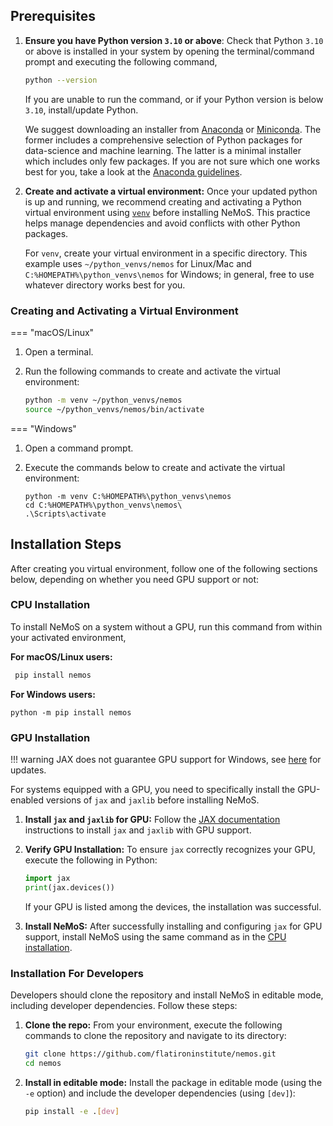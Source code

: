 ## Prerequisites

1. **Ensure you have Python version `3.10` or above**: Check that Python `3.10` or above is installed in your system by opening the terminal/command prompt and executing the following command,
    ```bash
    python --version
    ```
    If you are unable to run the command, or if your Python version is below `3.10`, install/update Python.

    We suggest downloading an installer from [Anaconda](https://docs.anaconda.com/free/anaconda/install/) or [Miniconda](https://docs.anaconda.com/free/miniconda/). The former includes a comprehensive selection of Python packages for data-science and machine learning. The latter is a minimal installer which includes only few packages. 
    If you are not sure which one works best for you, take a look at the [Anaconda guidelines](https://docs.anaconda.com/free/distro-or-miniconda/).

2. **Create and activate a virtual environment:** Once your updated python is up and running, we recommend creating and activating a Python virtual environment using [`venv`](https://docs.python.org/3/library/venv.html) before installing NeMoS. This practice helps manage dependencies and avoid conflicts with other Python packages. 

    For `venv`, create your virtual environment in a specific directory. This example uses `~/python_venvs/nemos` for Linux/Mac and `C:%HOMEPATH%\python_venvs\nemos` for Windows; in general, free to use whatever directory works best for you.

### Creating and Activating a Virtual Environment

=== "macOS/Linux"

   1. Open a terminal.

   2. Run the following commands to create and activate the virtual environment:

       ```bash
       python -m venv ~/python_venvs/nemos
       source ~/python_venvs/nemos/bin/activate
       ```
=== "Windows"

   1. Open a command prompt.

   2. Execute the commands below to create and activate the virtual environment:
       ```
       python -m venv C:%HOMEPATH%\python_venvs\nemos
       cd C:%HOMEPATH%\python_venvs\nemos\
       .\Scripts\activate
       ```

## Installation Steps
After creating you virtual environment, follow one of the following sections below, depending on whether you need GPU support or not:
### CPU Installation

To install NeMoS on a system without a GPU, run this command from within your activated environment, 

**For macOS/Linux users:**
 ```bash
  pip install nemos
 ```

**For Windows users:**
 ```
 python -m pip install nemos
 ```

### GPU Installation

!!! warning
    JAX does not guarantee GPU support for Windows, see [here](https://jax.readthedocs.io/en/latest/installation.html#supported-platforms) for updates.

For systems equipped with a GPU, you need to specifically install the GPU-enabled versions of `jax` and `jaxlib` before installing NeMoS.

1. **Install `jax` and `jaxlib` for GPU:** Follow the [JAX documentation](https://jax.readthedocs.io/en/latest/installation.html) instructions to install `jax` and `jaxlib` with GPU support.

2. **Verify GPU Installation:** To ensure `jax` correctly recognizes your GPU, execute the following in Python:
    ```python
    import jax
    print(jax.devices())
    ```

    If your GPU is listed among the devices, the installation was successful.

3. **Install NeMoS:** After successfully installing and configuring `jax` for GPU support, install NeMoS using the same command as in the [CPU installation](#cpu-installation).

### Installation For Developers

Developers should clone the repository and install NeMoS in editable mode, including developer dependencies. Follow these steps:

1. **Clone the repo:** From your environment, execute the following commands to clone the repository and navigate to its directory:
    ```bash
    git clone https://github.com/flatironinstitute/nemos.git
    cd nemos
    ```

2. **Install in editable mode:** Install the package in editable mode (using the `-e` option) and include the developer dependencies (using `[dev]`):

    ```bash
    pip install -e .[dev]
    ```
